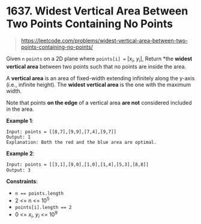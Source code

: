 # 1637. Widest Vertical Area Between Two Points Containing No Points

> <https://leetcode.com/problems/widest-vertical-area-between-two-points-containing-no-points/>

Given `n` `points` on a 2D plane where `points[i] =` [$x_i$, $y_i$], Return *the
**widest vertical area** between two points such that no points are inside the
area.

A **vertical area** is an area of fixed-width extending infinitely along the
y-axis (i.e., infinite height). The **widest vertical area** is the one with
the maximum width.

Note that points **on the edge** of a vertical area **are not** considered
included in the area.

**Example 1**:

```txt​
Input: points = [[8,7],[9,9],[7,4],[9,7]]
Output: 1
Explanation: Both the red and the blue area are optimal.
```

**Example 2**:

```txt
Input: points = [[3,1],[9,0],[1,0],[1,4],[5,3],[8,8]]
Output: 3
```

**Constraints**:

- `n == points.length`
- 2 <= n <= $10^5$
- `points[i].length == 2`
- 0 <= $x_i$, $y_i$ <= $10^9$
